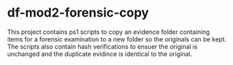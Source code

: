 # df-mod2-forensic-copy
This project contains ps1 scripts to copy an evidence folder containing items for a forensic examination to a new folder so the originals can be kept. The scripts also contain hash verifications to ensuer the original is unchanged and the duplicate evidince is identical to the original. 